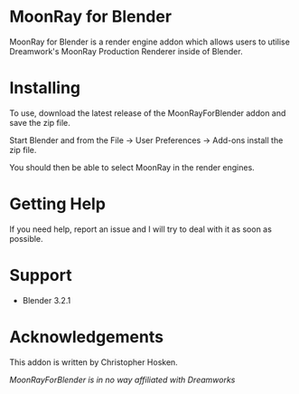 # MoonRay for Blender

MoonRay for Blender is a render engine addon which allows users to utilise Dreamwork's MoonRay Production Renderer inside of Blender.

# Installing

To use, download the latest release of the MoonRayForBlender addon and save the zip file. 

Start Blender and from the File -> User Preferences -> Add-ons install the zip file.

You should then be able to select MoonRay in the render engines.

# Getting Help

If you need help, report an issue and I will try to deal with it as soon as possible.

# Support

* Blender 3.2.1 

# Acknowledgements

This addon is written by Christopher Hosken.

*MoonRayForBlender is in no way affiliated with Dreamworks*

